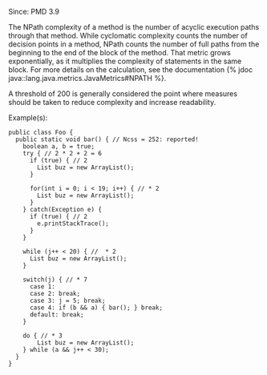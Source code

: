 Since: PMD 3.9

The NPath complexity of a method is the number of acyclic execution paths through that method.
While cyclomatic complexity counts the number of decision points in a method, NPath counts the number of
full paths from the beginning to the end of the block of the method. That metric grows exponentially, as
it multiplies the complexity of statements in the same block. For more details on the calculation, see the
documentation {% jdoc java::lang.java.metrics.JavaMetrics#NPATH %}.

A threshold of 200 is generally considered the point where measures should be taken to reduce
complexity and increase readability.

Example(s):
```
public class Foo {
  public static void bar() { // Ncss = 252: reported!
    boolean a, b = true;
    try { // 2 * 2 + 2 = 6
      if (true) { // 2
        List buz = new ArrayList();
      }

      for(int i = 0; i < 19; i++) { // * 2
        List buz = new ArrayList();
      }
    } catch(Exception e) {
      if (true) { // 2
        e.printStackTrace();
      }
    }

    while (j++ < 20) { //  * 2
      List buz = new ArrayList();
    }

    switch(j) { // * 7
      case 1:
      case 2: break;
      case 3: j = 5; break;
      case 4: if (b && a) { bar(); } break;
      default: break;
    }

    do { // * 3
        List buz = new ArrayList();
    } while (a && j++ < 30);
  }
}
```
